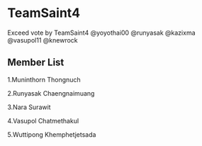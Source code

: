 # TeamSaint4
Exceed vote by TeamSaint4 @yoyothai00 @runyasak @kazixma @vasupol11 @knewrock
## Member List
1.Muninthorn Thongnuch

2.Runyasak Chaengnaimuang

3.Nara Surawit

4.Vasupol Chatmethakul

5.Wuttipong Khemphetjetsada

